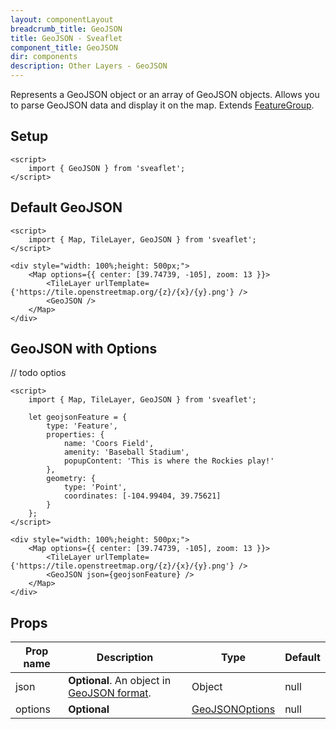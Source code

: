 ```yaml
---
layout: componentLayout
breadcrumb_title: GeoJSON
title: GeoJSON - Sveaflet
component_title: GeoJSON
dir: components
description: Other Layers - GeoJSON
---
```


Represents a GeoJSON object or an array of GeoJSON objects. Allows you to parse GeoJSON data and display it on the map. Extends [FeatureGroup](https://leafletjs.com/reference.html#featuregroup).

## Setup

```svelte example csr hideOutput
<script>
	import { GeoJSON } from 'sveaflet';
</script>
```

## Default GeoJSON

```svelte example csr
<script>
	import { Map, TileLayer, GeoJSON } from 'sveaflet';
</script>

<div style="width: 100%;height: 500px;">
	<Map options={{ center: [39.74739, -105], zoom: 13 }}>
		<TileLayer urlTemplate={'https://tile.openstreetmap.org/{z}/{x}/{y}.png'} />
		<GeoJSON />
	</Map>
</div>
```

## GeoJSON with Options

// todo optios
```svelte example csr
<script>
	import { Map, TileLayer, GeoJSON } from 'sveaflet';

	let geojsonFeature = {
		type: 'Feature',
		properties: {
			name: 'Coors Field',
			amenity: 'Baseball Stadium',
			popupContent: 'This is where the Rockies play!'
		},
		geometry: {
			type: 'Point',
			coordinates: [-104.99404, 39.75621]
		}
	};
</script>

<div style="width: 100%;height: 500px;">
	<Map options={{ center: [39.74739, -105], zoom: 13 }}>
		<TileLayer urlTemplate={'https://tile.openstreetmap.org/{z}/{x}/{y}.png'} />
		<GeoJSON json={geojsonFeature} />
	</Map>
</div>
```

## Props

| Prop name | Description                                                                                 | Type                                                                  | Default |
| --------- | ------------------------------------------------------------------------------------------- | --------------------------------------------------------------------- | ------- |
| json      | **Optional**. An object in [GeoJSON format](https://datatracker.ietf.org/doc/html/rfc7946). | Object                                                                | null    |
| options   | **Optional**                                                                                | [GeoJSONOptions](https://leafletjs.com/reference.html#geojson-option) | null    |
